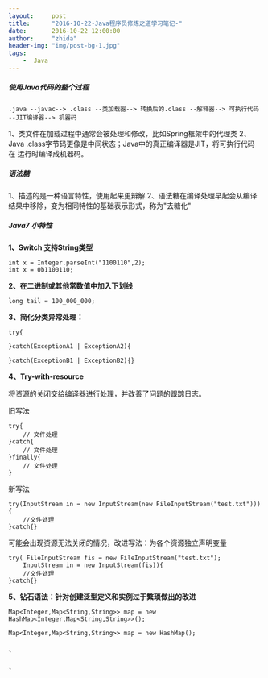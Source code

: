 ```yaml
---
layout:     post
title:      "2016-10-22-Java程序员修炼之道学习笔记-"
date:       2016-10-22 12:00:00
author:     "zhida"
header-img: "img/post-bg-1.jpg"
tags:
    -  Java
---
```


##### 使用Java代码的整个过程

```
.java --javac--> .class --类加载器--> 转换后的.class --解释器--> 可执行代码 --JIT编译器--> 机器码
```

1、类文件在加载过程中通常会被处理和修改，比如Spring框架中的代理类
2、Java .class字节码更像是中间状态；Java中的真正编译器是JIT，将可执行代码 在 运行时编译成机器码。

##### 语法糖

1、描述的是一种语言特性，使用起来更辩解
2、语法糖在编译处理早起会从编译结果中移除，变为相同特性的基础表示形式，称为"去糖化"


##### Java7 小特性

**1、Switch 支持String类型**
```
int x = Integer.parseInt("1100110",2);
int x = 0b1100110;
```

**2、在二进制或其他常数值中加入下划线**
```
long tail = 100_000_000;
```

**3、简化分类异常处理：**
```
try{
	
}catch(ExceptionA1 | ExceptionA2){
	
}catch(ExceptionB1 | ExceptionB2){}

```

**4、Try-with-resource**

将资源的关闭交给编译器进行处理，并改善了问题的跟踪日志。

旧写法
```
try{
	// 文件处理
}catch{
	// 文件处理
}finally{
	// 文件处理
}
```

新写法
```
try(InputStream in = new InputStream(new FileInputStream("test.txt"))){
	//文件处理
}catch{}
```

可能会出现资源无法关闭的情况，改进写法：为各个资源独立声明变量
```
try( FileInputStream fis = new FileInputStream("test.txt");
	InputStream in = new InputStream(fis)){
	//文件处理
}catch{}
```

**5、钻石语法：针对创建泛型定义和实例过于繁琐做出的改进**
```
Map<Integer,Map<String,String>> map = new HashMap<Integer,Map<String,String>>();

Map<Integer,Map<String,String>> map = new HashMap();

```


、

、